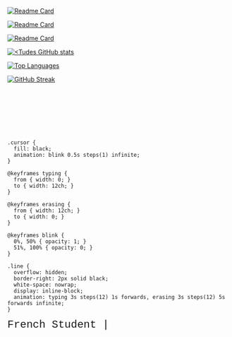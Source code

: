 [![Readme Card](https://github-readme-stats.vercel.app/api/pin/?username=tudes00&repo=VulnHunter&theme=dracula&locale=fr)](https://github.com/tudes00/VulnHunter)

[![Readme Card](https://github-readme-stats.vercel.app/api/pin/?username=tudes00&repo=discord-bot&theme=dracula&locale=fr)](https://github.com/tudes00/discord-bot)

[![Readme Card](https://github-readme-stats.vercel.app/api/pin/?username=tudes00&repo=aomp&theme=dracula&locale=fr)](https://github.com/tudes00/aomp)

[![<Tudes GitHub stats](https://github-readme-stats.vercel.app/api?username=tudes00&show_icons=true&theme=dracula&show=reviews,prs_merged,prs_merged_percentage&locale=fr)](https://github.com/tudes00)

[![Top Languages](https://github-readme-stats.vercel.app/api/top-langs/?username=tudes00&theme=dracula&hide=gherkin,batchfile&layout=compact&locale=fr)]()

[![GitHub Streak](https://streak-stats.demolab.com?user=tudes00&theme=dracula&locale=fr&date_format=j%20M%5B%20Y%5D&mode=weekly)](https://github.com/tudes00)


<svg xmlns="http://www.w3.org/2000/svg" viewBox="0 0 500 100" width="500" height="100">
  <style>
    .text {
      font-family: 'Courier New', monospace;
      font-size: 24px;
      fill: black;
    }

    .cursor {
      fill: black;
      animation: blink 0.5s steps(1) infinite;
    }

    @keyframes typing {
      from { width: 0; }
      to { width: 12ch; }
    }

    @keyframes erasing {
      from { width: 12ch; }
      to { width: 0; }
    }

    @keyframes blink {
      0%, 50% { opacity: 1; }
      51%, 100% { opacity: 0; }
    }

    .line {
      overflow: hidden;
      border-right: 2px solid black;
      white-space: nowrap;
      display: inline-block;
      animation: typing 3s steps(12) 1s forwards, erasing 3s steps(12) 5s forwards infinite;
    }
  </style>

  <text x="50" y="50" class="text">
    <tspan class="line">French Student</tspan>
    <tspan class="cursor">|</tspan>
  </text>
</svg>
